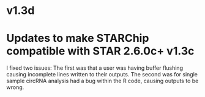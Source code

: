 v1.3d
=====
Updates to make STARChip compatible with STAR 2.6.0c+
v1.3c
=====
I fixed two issues: The first was that a user was having buffer flushing causing incomplete lines written to their outputs. The second was for single sample circRNA analysis had a bug within the R code, causing outputs to be wrong.
